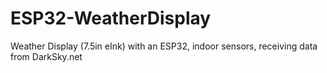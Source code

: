 # ESP32-WeatherDisplay
Weather Display (7.5in eInk) with an ESP32, indoor sensors, receiving data from DarkSky.net
